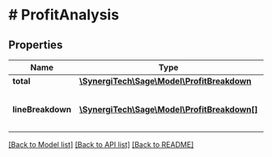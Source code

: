 # # ProfitAnalysis

## Properties

Name | Type | Description | Notes
------------ | ------------- | ------------- | -------------
**total** | [**\SynergiTech\Sage\Model\ProfitBreakdown**](ProfitBreakdown.md) |  | [optional]
**lineBreakdown** | [**\SynergiTech\Sage\Model\ProfitBreakdown[]**](ProfitBreakdown.md) | The breakdown of profit per line | [optional]

[[Back to Model list]](../../README.md#models) [[Back to API list]](../../README.md#endpoints) [[Back to README]](../../README.md)

